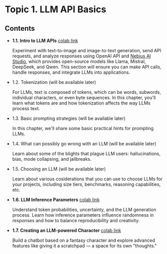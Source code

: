 # Topic 1. LLM API Basics

## Contents

* **1.1. Intro to LLM APIs** [colab link](https://colab.research.google.com/github/Nebius-Academy/LLM-Engineering-Essentials/blob/main/topic1/1.1_intro_to_llm_apis.ipynb)

  Experiment with text-to-image and image-to-text generation, send API requests, and analyze responses using OpenAI API and [Nebius AI Studio](https://studio.nebius.ai/), which provides open-source models like Llama, Mistral, DeepSeek, and Qwen. 
  This section will ensure you can make API calls, handle responses, and integrate LLMs into applications.

* 1.2. Tokenization (will be available later)

  For LLMs, text is composed of tokens, which can be words, subwords, individual characters, or even byte sequences.
  In this chapter, you'll learn what tokens are and how tokenization affects the way LLMs process text.

* 1.3. Basic prompting strategies (will be available later)

  In this chapter, we'll share some basic practical hints for prompting LLMs.

* 1.4. What can possibly go wrong with an LLM (will be available later)

  Learn about some of the blights that plague LLM users: hallucinations, bias, mode collapsing, and jailbreaks.

* 1.5. Choosing an LLM (will be available later)

  Learn about various cosiderations that you can use to choose LLMs for your projects, including size tiers, benchmarks, reasoning capabilities, etc.

* **1.6. LLM Inference Parameters** [colab link](https://colab.research.google.com/github/Nebius-Academy/LLM-Engineering-Essentials/blob/main/topic1/1.6_llm_inference_parameters.ipynb)

  Understand token probabilities, uncertainty, and the LLM generation process. 
  Learn how inference parameters influence randomness in responses and how to balance reproducibility and creativity.


* **1.7. Creating an LLM-powered Character** [colab link](https://colab.research.google.com/github/Nebius-Academy/LLM-Engineering-Essentials/blob/main/topic1/1.7_creating_an_llm-powered_character.ipynb)

  Build a chatbot based on a fantasy character and explore advanced features like giving it a scratchpad — a space for its own "thoughts."
